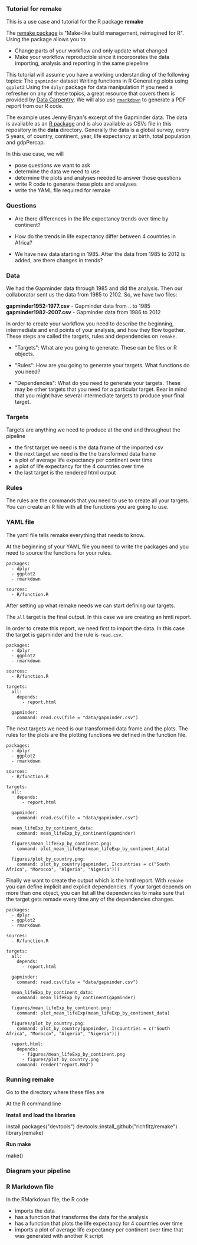### Tutorial for remake

This is a use case and tutorial for the R package **remake**

The [remake package](https://github.com/richfitz/remake) is "Make-like build management, reimagined for R". Using the package allows you to:

- Change parts of your workflow and only update what changed
- Make your workflow reproducible since it incorporates the data importing, analysis and reporting in the same piepeline

This tutorial will assume you have a working understanding of the following topics:
The `gapminder` dataset
Writing functions in R
Generating plots using `ggplot2`
Using the `dplyr` package for data manipulation
If you need a refresher on any of these topics, a great resource that covers them is provided by [Data Carpentry](http://www.datacarpentry.org/R-ecology-lesson/).  We will also use [`rmarkdown`](http://rmarkdown.rstudio.com/authoring_quick_tour.html) to generate a PDF report from our R code.

The example uses Jenny Bryan's excerpt of the Gapminder data. The
data is available as an [R package](https://github.com/jennybc/gapminder)
and is also available as CSVs file in this repository in the **data** directory.
Generally the data is a global survey, every 5 years, of country, continent, year, 
life expectancy at birth, total population and gdpPercap.

In this use case, we will 

- pose questions we want to ask 
- determine the data we need to use
- determine the plots and analyses needed to answer those questions
- write R code to generate these plots and analyses
- write the YAML file required for remake

### Questions

- Are there differences in the life expectancy trends over time by continent?
- How do the trends in life expectancy differ between 4 countries in Africa?

- We have new data starting in 1985. After the data from 1985 to 2012 is added, 
are there changes in trends?

### Data

We had the Gapminder data through 1985 and did the analysis. Then our collaborator
sent us the data from 1985 to 2102. So, we have two files:

**gapminder1952-1977.csv** - Gapminder data from .. to 1985
**gapminder1982-2007.csv** - Gapminder data from 1986 to 2012


In order to create your workflow you need to describe the beginning, intermediate and end points of your analysis, and how they flow together. These steps are called the targets, rules and dependencies on `remake`.

- "Targets": What are you going to generate. These can be files or R objects. 

-  "Rules": How are you going to generate your targets. What functions do you need?

- "Dependencies": What do you need to generate your targets. These may be other targets that you need for a particular target. Bear in mind that you might have several intermediate targets to produce your final target.


### Targets

Targets are anything we need to produce at the end and throughout the pipeline

- the first target we need is the data frame of the imported csv
- the next target we need is the the transformed data frame
- a plot of average life expectancy per continent over time
- a plot of life expectancy for the 4 countries over time
- the last target is the rendered html output 

### Rules

The rules are the commands that you need to use to create all your targets. You can create an R file with all the functions you are going to use.

### YAML file

The yaml file tells remake everything that needs to know. 

At the beginning of your YAML file you need to write the packages and you need to source the functions for your rules.

```{yaml}
packages:
  - dplyr
  - ggplot2
  - rmarkdown

sources:
  - R/function.R
```

After setting up what remake needs we can start defining our targets. 

The `all` target is the final output. In this case we are creating an hmtl report.

In order to create this report, we need first to import the data. In this case the target is gapminder and the rule is `read.csv`. 

```{yaml}
packages:
  - dplyr
  - ggplot2
  - rmarkdown

sources:
  - R/function.R

targets:
  all:
    depends:
      - report.html

  gapminder:
    command: read.csv(file = "data/gapminder.csv")
```

The next targets we need is our transformed data frame and the plots. The rules for the plots are the plotting functions we defined in the function file.


```{yaml}
packages:
  - dplyr
  - ggplot2
  - rmarkdown

sources:
  - R/function.R

targets:
  all:
    depends:
      - report.html

  gapminder:
    command: read.csv(file = "data/gapminder.csv")

  mean_lifeExp_by_continent_data:
    command: mean_lifeExp_by_continent(gapminder)

  figures/mean_lifeExp_by_continent.png:
    command: plot_mean_lifeExp(mean_lifeExp_by_continent_data)

  figures/plot_by_country.png:
    command: plot_by_country(gapminder, I(countries = c("South Africa", "Morocco", "Algeria", "Nigeria")))
```

Finally we want to create the output which is the hmtl report. With `remake` you can define implicit and explicit dependencies. 
If your target depends on more than one object, you can list all the dependencies to make sure that the target gets remade every time any of the dependencies changes. 


```{yaml}
packages:
  - dplyr
  - ggplot2
  - rmarkdown

sources:
  - R/function.R

targets:
  all:
    depends:
      - report.html

  gapminder:
    command: read.csv(file = "data/gapminder.csv")

  mean_lifeExp_by_continent_data:
    command: mean_lifeExp_by_continent(gapminder)

  figures/mean_lifeExp_by_continent.png:
    command: plot_mean_lifeExp(mean_lifeExp_by_continent_data)

  figures/plot_by_country.png:
    command: plot_by_country(gapminder, I(countries = c("South Africa", "Morocco", "Algeria", "Nigeria")))

  report.html:
    depends:
      - figures/mean_lifeExp_by_continent.png
      - figures/plot_by_country.png
    command: render("report.Rmd")

```


### Running remake

Go to the directory where these files are

At the R command line

**Install and load the libraries**

install.packages("devtools")
devtools::install_github("richfitz/remake")
library(remake)

**Run make**

make()

### Diagram your pipeline



### R Markdown file

In the RMarkdown file, the R code

- imports the data
- has a function that transforms the data for the analysis
- has a function that plots the life expectancy for 4 countries over time
- imports a plot of average life expectancy per continent over time that
was generated with another R script
